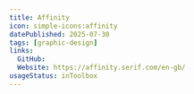 ```yaml
---
title: Affinity
icon: simple-icons:affinity
datePublished: 2025-07-30
tags: [graphic-design]
links:
  GitHub: 
  Website: https://affinity.serif.com/en-gb/
usageStatus: inToolbox
---
```

